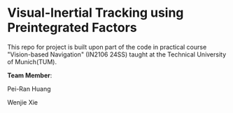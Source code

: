 # Visual-Inertial Tracking using Preintegrated Factors

This repo for project is built upon part of the code in practical course "Vision-based Navigation" (IN2106 24SS) taught at the Technical University of Munich(TUM). 

**Team Member**:


Pei-Ran Huang

Wenjie Xie



```





